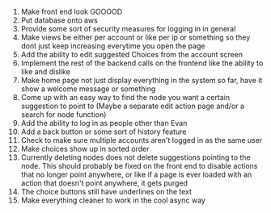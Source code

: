 1. Make front end look GOOOOD
2. Put database onto aws
3. Provide some sort of security measures for logging in in general
4. Make views be either per account or like per ip or something so they dont just keep increasing everytime you open the page
5. Add the ability to edit suggested Choices from the account screen
6. Implement the rest of the backend calls on the frontend like the ability to like and dislike
7. Make home page not just display everything in the system so far, have it show a welcome message or something
8. Come up with an easy way to find the node you want a certain suggestion to point to (Maybe a separate edit action page and/or a search for node function)
9. Add the ability to log in as people other than Evan
10. Add a back button or some sort of history feature
11. Check to make sure multiple accounts aren't logged in as the same user
12. Make choices show up in sorted order
13. Currently deleting nodes does not delete suggestions pointing to the node. This should probably be fixed on the front end to disable actions that no longer point anywhere, or like if a page is ever loaded with an action that doesn't point anywhere, it gets purged
14. The choice buttons still have underlines on the text
15. Make everything cleaner to work in the cool async way
